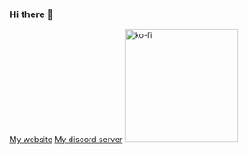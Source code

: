 ### Hi there 👋  

[My website](https://zyrafaq.com)
[My discord server](https://discord.com/invite/bZxyTVUP5g)
<a href="https://ko-fi.com/zyrafaq">
    <img src="https://storage.ko-fi.com/cdn/brandasset/v2/support_me_on_kofi_beige.png" alt="ko-fi" width="200" />
</a>
